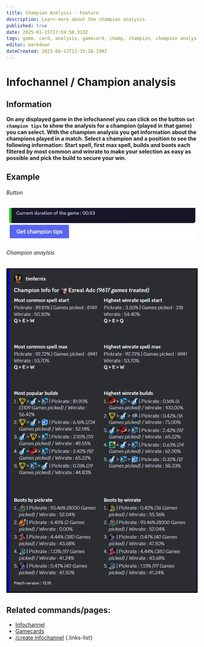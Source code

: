 ```yaml
---
title: Champion Analysis - Feature
description: Learn more about the champion analysis.
published: true
date: 2025-01-15T17:59:50.313Z
tags: game, card, analysis, gamecard, champ, champion, champion analysis
editor: markdown
dateCreated: 2023-08-13T12:35:28.190Z
---
```


# Infochannel / Champion analysis
## Information
**On any displayed game in the infochannel you can click on the button `Get champion tips` to show the analysis for a champion (played in that game) you can select.
With the champion analysis you get information about the champions played in a match. Select a champion and a position to see the following information: Start spell, first max spell, builds and boots each filtered by most common and winrate to make your selection as easy as possible and pick the build to secure your win.**
## Example
###### Button
![](/en_/en_champion_analysis_bbutton.png)
<br>
###### Champion anaylsis
![](/champion_analysis.png)
<br>

## Related commands/pages:
-   [Infochannel](/en/features/infochannel/)
-   [Gamecards](/en/features/gamecards/)
-   [/create infochannel](/en/commands/infochannel/create)
{.links-list}